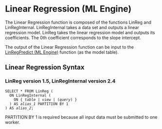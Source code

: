 <div class="nested0" aria-labelledby="ariaid-title1" topicindex="1" topicid="usr1507669357350" id="usr1507669357350"><h1 class="title topictitle1" id="ariaid-title1">Linear Regression (ML Engine)</h1><div class="body conbody">
<p class="p">The Linear Regression function is composed of the functions LinReg and LinRegInternal. LinRegInternal takes a data set and outputs a linear regression model. LinReg takes the linear regression model and outputs its coefficients. The 0th coefficient corresponds to the slope intercept.</p>
<p class="p">The output of the Linear Regression function can be input to the <a href="lds1558531774578.md#vol1507670147308">LinRegPredict (ML Engine)</a> function (as the model table).</p></div><div class="topic reference nested1" aria-labelledby="ariaid-title2" topicindex="2" topicid="lzg1507669513896" xml:lang="en-us" lang="en-us" id="lzg1507669513896">
<h2 class="title topictitle2" id="ariaid-title2">Linear Regression Syntax</h2><div class="body refbody"><div class="section" id="lzg1507669513896__section_N1000E_N1000C_N10001">
<h3 class="title sectiontitle">LinReg version 1.5, LinRegInternal version 2.4</h3><pre class="pre codeblock" xml:space="preserve"><code>SELECT * FROM LinReg (
  ON LinRegInternal (
    <span>ON { <var class="keyword varname">table</var> | <var class="keyword varname">view</var> | (<var class="keyword varname">query</var>) }</span>
  ) AS <var class="keyword varname">alias_1</var> PARTITION BY 1
) AS <var class="keyword varname">alias_2</var>;</code></pre>
<p class="p">PARTITION BY 1 is required because all input data must be submitted to one worker.</p></div></div></div></div>
